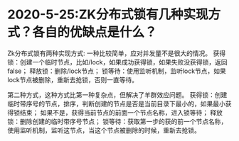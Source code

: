 # 2020-5-25:ZK分布式锁有几种实现方式？各自的优缺点是什么？
Zk分布式锁有两种实现方式:
一种比较简单，应对并发量不是很大的情况。
获得锁：创建一个临时节点，比如/lock，如果成功获得锁，如果失败没获得锁，返回false；
释放锁：删除/lock节点；
锁等待：使用监听机制，监听lock节点，如果lock节点被删除，重新去抢锁，否则一直等待。

第二种方式，这种方式比第一种复杂点，但解决了羊群效应问题。
获得锁：创建临时带序号的节点，排序，判断创建的节点是否是当前目录下最小的，如果最小获得锁结束；
如果不是，获得当前节点的前面一个节点名称，进入锁等待；
释放锁：删除创建的临时带序号节点；
锁等待：获取第一步的获的前一个节点名称，使用监听机制，监听这节点，当这个节点被删除的时候，重新去抢锁。
